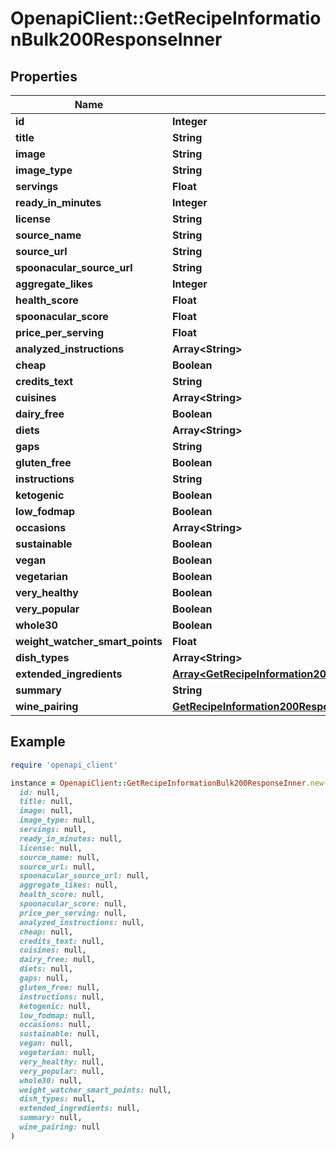# OpenapiClient::GetRecipeInformationBulk200ResponseInner

## Properties

| Name | Type | Description | Notes |
| ---- | ---- | ----------- | ----- |
| **id** | **Integer** |  |  |
| **title** | **String** |  |  |
| **image** | **String** |  |  |
| **image_type** | **String** |  |  |
| **servings** | **Float** |  |  |
| **ready_in_minutes** | **Integer** |  |  |
| **license** | **String** |  |  |
| **source_name** | **String** |  |  |
| **source_url** | **String** |  |  |
| **spoonacular_source_url** | **String** |  |  |
| **aggregate_likes** | **Integer** |  |  |
| **health_score** | **Float** |  |  |
| **spoonacular_score** | **Float** |  |  |
| **price_per_serving** | **Float** |  |  |
| **analyzed_instructions** | **Array&lt;String&gt;** |  |  |
| **cheap** | **Boolean** |  |  |
| **credits_text** | **String** |  |  |
| **cuisines** | **Array&lt;String&gt;** |  |  |
| **dairy_free** | **Boolean** |  |  |
| **diets** | **Array&lt;String&gt;** |  |  |
| **gaps** | **String** |  |  |
| **gluten_free** | **Boolean** |  |  |
| **instructions** | **String** |  |  |
| **ketogenic** | **Boolean** |  |  |
| **low_fodmap** | **Boolean** |  |  |
| **occasions** | **Array&lt;String&gt;** |  |  |
| **sustainable** | **Boolean** |  |  |
| **vegan** | **Boolean** |  |  |
| **vegetarian** | **Boolean** |  |  |
| **very_healthy** | **Boolean** |  |  |
| **very_popular** | **Boolean** |  |  |
| **whole30** | **Boolean** |  |  |
| **weight_watcher_smart_points** | **Float** |  |  |
| **dish_types** | **Array&lt;String&gt;** |  |  |
| **extended_ingredients** | [**Array&lt;GetRecipeInformation200ResponseExtendedIngredientsInner&gt;**](GetRecipeInformation200ResponseExtendedIngredientsInner.md) |  |  |
| **summary** | **String** |  |  |
| **wine_pairing** | [**GetRecipeInformation200ResponseWinePairing**](GetRecipeInformation200ResponseWinePairing.md) |  |  |

## Example

```ruby
require 'openapi_client'

instance = OpenapiClient::GetRecipeInformationBulk200ResponseInner.new(
  id: null,
  title: null,
  image: null,
  image_type: null,
  servings: null,
  ready_in_minutes: null,
  license: null,
  source_name: null,
  source_url: null,
  spoonacular_source_url: null,
  aggregate_likes: null,
  health_score: null,
  spoonacular_score: null,
  price_per_serving: null,
  analyzed_instructions: null,
  cheap: null,
  credits_text: null,
  cuisines: null,
  dairy_free: null,
  diets: null,
  gaps: null,
  gluten_free: null,
  instructions: null,
  ketogenic: null,
  low_fodmap: null,
  occasions: null,
  sustainable: null,
  vegan: null,
  vegetarian: null,
  very_healthy: null,
  very_popular: null,
  whole30: null,
  weight_watcher_smart_points: null,
  dish_types: null,
  extended_ingredients: null,
  summary: null,
  wine_pairing: null
)
```

